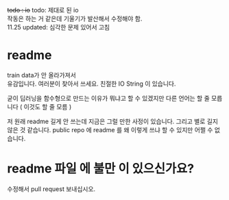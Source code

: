 ~~todo : io~~   todo: 제대로 된 io   
작동은 하는 거 같은데 기울기가 발산해서 수정해야 함.   
11.25 updated: 심각한 문제 있어서 고침 

# readme
train data가 안 올라가져서  
유감입니다. 여러분이 찾아서 쓰세요. 친절한 IO String 이 있습니다.

  
굳이 딥러닝을 함수형으로 만드는 이유가 뭐냐고 할 수 있겠지만 다른 언어는 할 줄 모릅니다 ( 이것도 할 줄 모름 ) 

    
저 원래 readme 길게 안 쓰는데 지금은 그럴 만한 사정이 있습니다.
    그리고 별로 길지 않은 것 같습니다.   public repo 에 readme 를 왜 이렇게 쓰냐 할 수 있지만 어쩔 수 없습니다.
    
# readme 파일 에 불만 이 있으신가요? 
    
수정해서 pull request 보내십시오.
    
